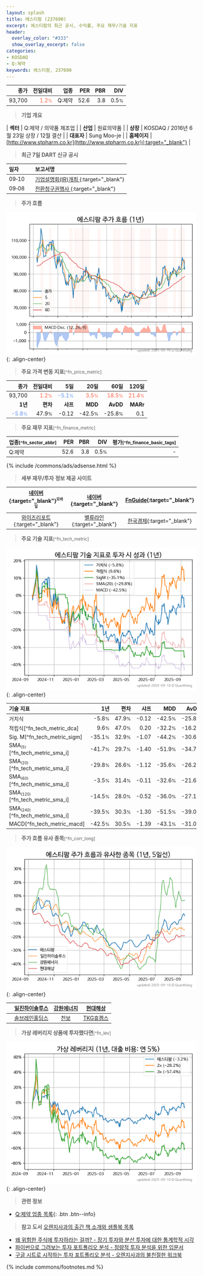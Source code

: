 ```yaml
---
layout: splash
title: 에스티팜 (237690)
excerpt: 에스티팜의 최근 공시, 수익률, 주요 재무/기술 지표
header:
  overlay_color: "#333"
  show_overlay_excerpt: false
categories:
- KOSDAQ
- Q:제약
keywords: 에스티팜, 237690
---
```


| **종가** | **전일대비** | **업종** | **PER** | **PBR** | **DIV** |
| -------: | -----------: | -------: | ------: | ------: | ------: |
| 93,700 | <span style="color: tomato">1.2<small>%</small></span> | Q:제약 | 52.6 | 3.8 | 0.5<small>%</small> |

<!-- more -->


> **기업 개요**<a id="company"></a>

| <span style="white-space:nowrap;">**섹터**</span> | Q:제약 / 의약품 제조업 |
| <span style="white-space:nowrap;">**산업**</span> | 원료의약품 |
| <span style="white-space:nowrap;">**상장**</span> | KOSDAQ / 2016년 6월 23일 상장 / 12월 결산 |
| <span style="white-space:nowrap;">**대표자**</span> | Sung Moo-je |
| <span style="white-space:nowrap;">**홈페이지**</span> | [http://www.stpharm.co.kr](http://www.stpharm.co.kr){:target="_blank"} |


> **최근 7일 DART 신규 공시**<a id="dart"></a>

| **일자** |      | **보고서명** |
| :------- | :--- | :----------- |
| 09&#x2011;10 | | [기업설명회(IR)개최              ](https://dart.fss.or.kr/dsaf001/main.do?rcpNo=20250910900052){:target="_blank"} |
| 09&#x2011;08 | | [전환청구권행사              ](https://dart.fss.or.kr/dsaf001/main.do?rcpNo=20250908900333){:target="_blank"} |


> **주가 흐름**<a id="price"></a>

![237690](/stock/images/237690.png){: .align-center}


> **주요 가격 변동 지표**<small>[^fn_price_metric]</small>

| **종가** | **전일대비** | **5일** | **20일** | **60일** | **120일** |
| -------: | -----------: | ------: | -------: | -------: | --------: |
| 93,700 | <span style="color: tomato">1.2<small>%</small></span> | <span style="color: cornflowerblue">-5.1<small>%</small></span> | <span style="color: tomato">3.5<small>%</small></span> | <span style="color: tomato">18.5<small>%</small></span> | <span style="color: tomato">21.4<small>%</small></span> |
| **1년** | **편차** | **샤프** | **MDD** | **AvDD** | **MARr** |
| <span style="color: cornflowerblue">-5.8<small>%</small></span> | 47.9<small>%</small> | -0.12 | -42.5<small>%</small> | -25.8<small>%</small> | 0.1 |


> **주요 재무 지표**<small>[^fn_finance_metric]</small>

| **업종**<small>[^fn_sector_abbr]</small> | **PER** | **PBR** | **DIV** | **평가**<small>[^fn_finance_basic_tags]</small> |
| :--------------------------------------- | ------: | ------: | ------: | ----------------------------------------------: |
| Q:제약 | 52.6 | 3.8 | 0.5<small>%</small> | - |



{% include /commons/ads/adsense.html %}

> **세부 재무/투자 정보 제공 사이트**

| [네이버](https://m.stock.naver.com/domestic/stock/237690/finance/summary){:target="_blank"}<sup><small>모바일</small></sup> | [네이버](https://finance.naver.com/item/coinfo.naver?code=237690){:target="_blank"} | [FnGuide](https://comp.fnguide.com/SVO2/ASP/SVD_Invest.asp?gicode=A237690&MenuYn=Y){:target="_blank"} |
| :---: | :---: | :---: |
| [와이즈리포트](https://comp.wisereport.co.kr/company/c1040001.aspx?cmp_cd=237690){:target="_blank"} | [밸류라인](https://www.valueline.co.kr/finance/summary/237690){:target="_blank"} | [한국경제](https://markets.hankyung.com/stock/237690/financial-summary){:target="_blank"} |


> **주요 기술 지표**<small>[^fn_tech_metric]</small>


![237690](/stock/images/237690_tech.png){: .align-center}

| **기술 지표** | **1년** | **편차** | **샤프** | **MDD** | **AvDD** |
| :------------ | ------: | -----------: | -------: | ------: | -------: |
| 거치식 | -5.8<small>%</small> | 47.9<small>%</small> | -0.12 | -42.5<small>%</small> | -25.8<small>%</small> |
| 적립식[^fn_tech_metric_dca] | 9.6<small>%</small> | 47.0<small>%</small> | 0.20 | -32.2<small>%</small> | -16.2<small>%</small> |
| Sig. M[^fn_tech_metric_sigm] | -35.1<small>%</small> | 32.9<small>%</small> | -1.07 | -44.2<small>%</small> | -30.6<small>%</small> |
| SMA<small><sub>(5)</sub></small>[^fn_tech_metric_sma_i] | -41.7<small>%</small> | 29.7<small>%</small> | -1.40 | -51.9<small>%</small> | -34.7<small>%</small> |
| SMA<small><sub>(20)</sub></small>[^fn_tech_metric_sma_i] | -29.8<small>%</small> | 26.6<small>%</small> | -1.12 | -35.6<small>%</small> | -26.2<small>%</small> |
| SMA<small><sub>(60)</sub></small>[^fn_tech_metric_sma_i] | -3.5<small>%</small> | 31.4<small>%</small> | -0.11 | -32.6<small>%</small> | -21.6<small>%</small> |
| SMA<small><sub>(120)</sub></small>[^fn_tech_metric_sma_i] | -14.5<small>%</small> | 28.0<small>%</small> | -0.52 | -36.0<small>%</small> | -27.1<small>%</small> |
| SMA<small><sub>(240)</sub></small>[^fn_tech_metric_sma_i] | -39.5<small>%</small> | 30.3<small>%</small> | -1.30 | -51.5<small>%</small> | -39.0<small>%</small> |
| MACD[^fn_tech_metric_macd] | -42.5<small>%</small> | 30.5<small>%</small> | -1.39 | -43.1<small>%</small> | -31.0<small>%</small> |


> **주가 흐름 유사 종목**<a id="corr"></a><small>[^fn_corr_long]</small>

![237690](/stock/images/237690_corr.png){: .align-center}

|       | [일진하이솔루스](/271940/) | [강원에너지](/114190/) | [현대해상](/001450/) |
| :---: | :------------------------------------: | :------------------------------------: | :------------------------------------: |
|       | [솔브레인홀딩스](/036830/) | [천보](/278280/) | [TKG휴켐스](/069260/) |


> **가상 레버리지 상품에 투자했다면**<a id="2x"></a><small>[^fn_lev]</small>

![237690](/stock/images/237690_2x.png){: .align-center}


> **관련 정보**

- [Q:제약 업종 목록](/stats/sector/kosdaq_업종_제약_종목/){: .btn .btn--info}

> **참고 도서** [오렌지사과의 출간 책 소개와 샘플북 목록](https://kongdori.tistory.com/691)

- [왜 위험한 주식에 투자하라는 걸까? - 장기 투자와 분산 투자에 대한 통계학적 시각](https://kongdori.tistory.com/421)
- [파이썬으로 그려보는 투자 포트폴리오 분석  - 정량적 투자 분석을 위한 입문서](https://kongdori.tistory.com/643)
- [구글 시트로 시작하는 투자 포트폴리오 분석 - 오렌지사과의 불친절한 워크북](https://kongdori.tistory.com/449)


{% include commons/footnotes.md %}